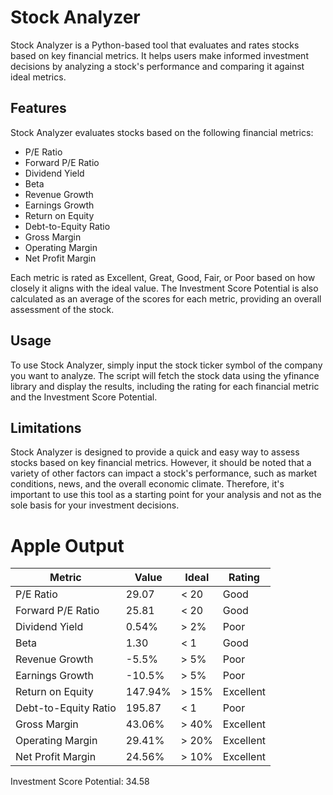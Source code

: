 # Stock Analyzer

Stock Analyzer is a Python-based tool that evaluates and rates stocks based on key financial metrics. It helps users make informed investment decisions by analyzing a stock's performance and comparing it against ideal metrics.

## Features

Stock Analyzer evaluates stocks based on the following financial metrics:

- P/E Ratio
- Forward P/E Ratio
- Dividend Yield
- Beta
- Revenue Growth
- Earnings Growth
- Return on Equity
- Debt-to-Equity Ratio
- Gross Margin
- Operating Margin
- Net Profit Margin

Each metric is rated as Excellent, Great, Good, Fair, or Poor based on how closely it aligns with the ideal value. The Investment Score Potential is also calculated as an average of the scores for each metric, providing an overall assessment of the stock.

## Usage

To use Stock Analyzer, simply input the stock ticker symbol of the company you want to analyze. The script will fetch the stock data using the yfinance library and display the results, including the rating for each financial metric and the Investment Score Potential.

## Limitations

Stock Analyzer is designed to provide a quick and easy way to assess stocks based on key financial metrics. However, it should be noted that a variety of other factors can impact a stock's performance, such as market conditions, news, and the overall economic climate. Therefore, it's important to use this tool as a starting point for your analysis and not as the sole basis for your investment decisions.

# Apple Output

| Metric             | Value        | Ideal          | Rating    |
|--------------------|--------------|----------------|-----------|
| P/E Ratio          | 29.07        | < 20           | Good      |
| Forward P/E Ratio  | 25.81        | < 20           | Good      |
| Dividend Yield     | 0.54%        | > 2%           | Poor      |
| Beta               | 1.30         | < 1            | Good      |
| Revenue Growth     | -5.5%        | > 5%           | Poor      |
| Earnings Growth    | -10.5%       | > 5%           | Poor      |
| Return on Equity   | 147.94%      | > 15%          | Excellent |
| Debt-to-Equity Ratio| 195.87      | < 1            | Poor      |
| Gross Margin       | 43.06%       | > 40%          | Excellent |
| Operating Margin   | 29.41%       | > 20%          | Excellent |
| Net Profit Margin  | 24.56%       | > 10%          | Excellent |

Investment Score Potential: 34.58
